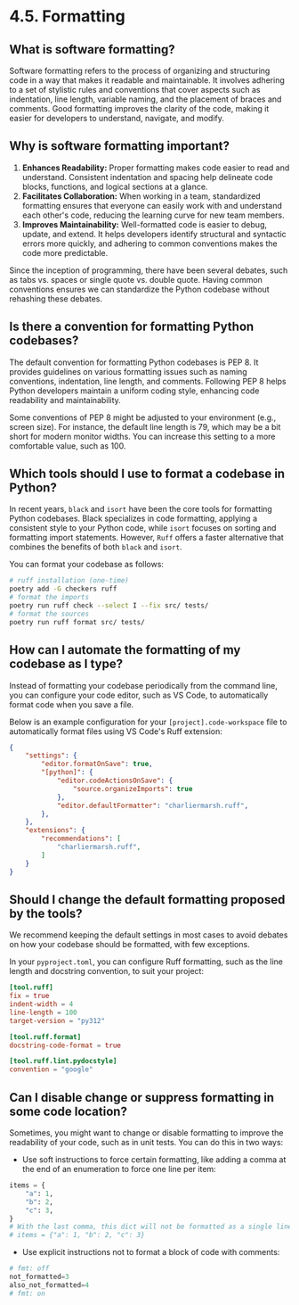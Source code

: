 # 4.5. Formatting

## What is software formatting?

Software formatting refers to the process of organizing and structuring code in a way that makes it readable and maintainable. It involves adhering to a set of stylistic rules and conventions that cover aspects such as indentation, line length, variable naming, and the placement of braces and comments. Good formatting improves the clarity of the code, making it easier for developers to understand, navigate, and modify.

## Why is software formatting important?

1. **Enhances Readability:** Proper formatting makes code easier to read and understand. Consistent indentation and spacing help delineate code blocks, functions, and logical sections at a glance.
2. **Facilitates Collaboration:** When working in a team, standardized formatting ensures that everyone can easily work with and understand each other's code, reducing the learning curve for new team members.
3. **Improves Maintainability:** Well-formatted code is easier to debug, update, and extend. It helps developers identify structural and syntactic errors more quickly, and adhering to common conventions makes the code more predictable.

Since the inception of programming, there have been several debates, such as tabs vs. spaces or single quote vs. double quote. Having common conventions ensures we can standardize the Python codebase without rehashing these debates.

## Is there a convention for formatting Python codebases?

The default convention for formatting Python codebases is PEP 8. It provides guidelines on various formatting issues such as naming conventions, indentation, line length, and comments. Following PEP 8 helps Python developers maintain a uniform coding style, enhancing code readability and maintainability.

Some conventions of PEP 8 might be adjusted to your environment (e.g., screen size). For instance, the default line length is 79, which may be a bit short for modern monitor widths. You can increase this setting to a more comfortable value, such as 100.

## Which tools should I use to format a codebase in Python?

In recent years, `black` and `isort` have been the core tools for formatting Python codebases. Black specializes in code formatting, applying a consistent style to your Python code, while `isort` focuses on sorting and formatting import statements. However, `Ruff` offers a faster alternative that combines the benefits of both `black` and `isort`.

You can format your codebase as follows:

```bash
# ruff installation (one-time)
poetry add -G checkers ruff
# format the imports
poetry run ruff check --select I --fix src/ tests/
# format the sources
poetry run ruff format src/ tests/
```

## How can I automate the formatting of my codebase as I type?

Instead of formatting your codebase periodically from the command line, you can configure your code editor, such as VS Code, to automatically format code when you save a file.

Below is an example configuration for your `[project].code-workspace` file to automatically format files using VS Code's Ruff extension:

```json
{
	"settings": {
		"editor.formatOnSave": true,
		"[python]": {
			"editor.codeActionsOnSave": {
				"source.organizeImports": true
			},
			"editor.defaultFormatter": "charliermarsh.ruff",
		},
	},
	"extensions": {
		"recommendations": [
			"charliermarsh.ruff",
		]
	}
}
```

## Should I change the default formatting proposed by the tools?

We recommend keeping the default settings in most cases to avoid debates on how your codebase should be formatted, with few exceptions.

In your `pyproject.toml`, you can configure Ruff formatting, such as the line length and docstring convention, to suit your project:

```toml
[tool.ruff]
fix = true
indent-width = 4
line-length = 100
target-version = "py312"

[tool.ruff.format]
docstring-code-format = true

[tool.ruff.lint.pydocstyle]
convention = "google"
```

## Can I disable change or suppress formatting in some code location?

Sometimes, you might want to change or disable formatting to improve the readability of your code, such as in unit tests. You can do this in two ways:

- Use soft instructions to force certain formatting, like adding a comma at the end of an enumeration to force one line per item:

```python
items = {
    "a": 1,
    "b": 2,
    "c": 3,
}
# With the last comma, this dict will not be formatted as a single line:
# items = {"a": 1, "b": 2, "c": 3}
```

- Use explicit instructions not to format a block of code with comments:

```python
# fmt: off
not_formatted=3
also_not_formatted=4
# fmt: on
```